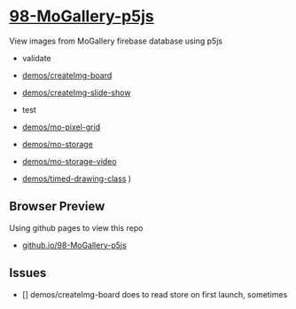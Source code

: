 # [98-MoGallery-p5js](https://github.com/molab-itp/98-MoGallery-p5js)

View images from MoGallery firebase database using p5js

- validate
- [demos/createImg-board](demos/createImg-board/)
- [demos/createImg-slide-show](demos/createImg-slide-show)

- test
- [demos/mo-pixel-grid](demos/mo-pixel-grid)
- [demos/mo-storage](demos/mo-storage)
- [demos/mo-storage-video](demos/mo-storage-video)
- [demos/timed-drawing-class](demos/timed-drawing-class)
)
<!-- - hold
- [demos/draw-share](demos/draw-share)
- [demos/draw-video](demos/draw-video)
- -->

## Browser Preview

Using github pages to view this repo

- [github.io/98-MoGallery-p5js](https://molab-itp.github.io/98-MoGallery-p5js/)

## Issues

- [] demos/createImg-board does to read store on first launch, sometimes

<!--
v21 -- updated mo-pixel-grid/storeRootKey
-->
